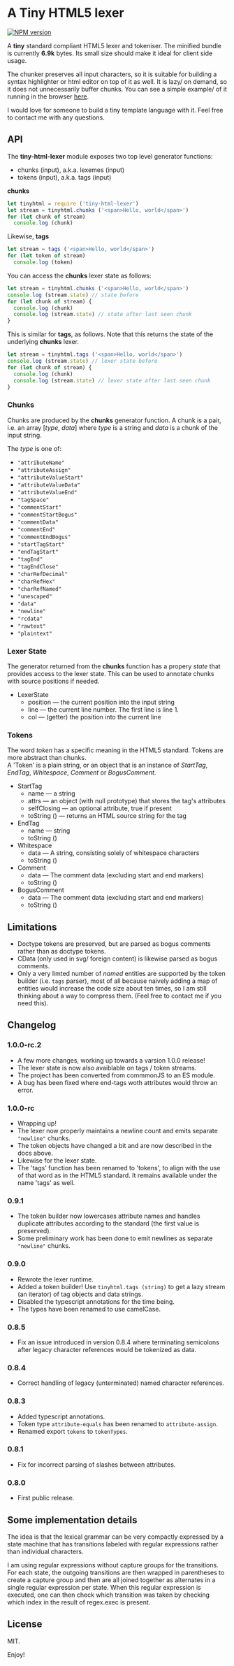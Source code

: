 A Tiny HTML5 lexer 
==================

[![NPM version][npm-image]][npm-url]

A **tiny** standard compliant HTML5 lexer and tokeniser. 
The minified bundle is currently **6.9k** bytes. 
Its small size should make it ideal for client side usage. 

The chunker preserves all input characters, so it is suitable for building a syntax highlighter or html editor on top of it as well. It is lazy/ on demand, so it does not unnecessarily buffer chunks. 
You can see a simple example/ of it running in the browser [here][1]. 

I would love for someone to build a tiny template language with it. 
Feel free to contact me with any questions. 

[1]: http://alwinb.github.io/tiny-html-lexer/example.html
[npm-image]: https://img.shields.io/npm/v/tiny-html-lexer.svg
[npm-url]: https://npmjs.org/package/tiny-html-lexer


API
---

The **tiny-html-lexer** module exposes two top level generator functions:

- chunks (input), a.k.a. lexemes (input)
- tokens (input), a.k.a. tags (input)

**chunks**

```javascript
let tinyhtml = require ('tiny-html-lexer')
let stream = tinyhtml.chunks ('<span>Hello, world</span>')
for (let chunk of stream)
  console.log (chunk)
```

Likewise, **tags**

```javascript
let stream = tags ('<span>Hello, world</span>')
for (let token of stream)
  console.log (token)
```

You can access the **chunks** lexer state as follows:

```javascript
let stream = tinyhtml.chunks ('<span>Hello, world</span>')
console.log (stream.state) // state before
for (let chunk of stream) {
  console.log (chunk)
  console.log (stream.state) // state after last seen chunk 
}
```

This is similar for **tags**, as follows. Note that this returns the state of the underlying **chunks** lexer.

```javascript
let stream = tinyhtml.tags ('<span>Hello, world</span>')
console.log (stream.state) // lexer state before
for (let chunk of stream) {
  console.log (chunk)
  console.log (stream.state) // lexer state after last seen chunk 
}
```


### Chunks

Chunks are produced by the **chunks** generator function. 
A chunk is a pair, i.e. an array [_type_, _data_] where _type_ is a string 
and _data_ is a chunk of the input string. 

The _type_ is one of:

- `"attributeName"`
- `"attributeAssign"`
- `"attributeValueStart"`
- `"attributeValueData"`
- `"attributeValueEnd"`
- `"tagSpace"`
- `"commentStart"`
- `"commentStartBogus"`
- `"commentData"`
- `"commentEnd"`
- `"commentEndBogus"`
- `"startTagStart"`
- `"endTagStart"`
- `"tagEnd"`
- `"tagEndClose"`
- `"charRefDecimal"`
- `"charRefHex"`
- `"charRefNamed"`
- `"unescaped"`
- `"data"`
- `"newline"`
- `"rcdata"`
- `"rawtext"`
- `"plaintext"`


### Lexer State

The generator returned from the **chunks** function has a propery _state_ that provides access to the lexer state. This can be used to annotate chunks with source positions if needed. 

* LexerState
  - position — the current position into the input string
  - line — the current line number. The first line is line 1.
  - col — (getter) the position into the current line


### Tokens

The word _token_ has a specific meaning in the HTML5 standard. 
Tokens are more abstract than chunks.  
A 'Token' is a plain string, or an object that is an instance of 
*StartTag*, *EndTag*, *Whitespace*, *Comment* or *BogusComment*.

* StartTag
  - name — a string
  - attrs — an object (with null prototype) that stores the tag's attributes
  - selfClosing — an optional attribute, true if present
  - toString () — returns an HTML source string for the tag
* EndTag
  - name — string
  - toString ()
* Whitespace
  - data — A string, consisting solely of whitespace characters
  - toString ()
* Comment
  - data — The comment data (excluding start and end markers)
  - toString ()
* BogusComment
  - data — The comment data (excluding start and end markers)
  - toString ()


Limitations
-----------

- Doctype tokens are preserved, but are parsed as bogus comments rather than as doctype tokens. 
- CData (only used in svg/ foreign content) is likewise parsed as bogus comments. 
- Only a very limted number of _named_ entities are supported by the token builder (i.e. `tags` parser), most of all because naively adding a map of entities would increase the code size about ten times, so I am still thinking about a way to compress them. (Feel free to contact me if you need this). 

Changelog
------------

### 1.0.0-rc.2

- A few more changes, working up towards a varsion 1.0.0 release!
- The lexer state is now also avaiblable on tags / token streams. 
- The project has been converted from commmonJS to an ES module.
- A bug has been fixed where end-tags woth attributes would throw an error. 

### 1.0.0-rc
- Wrapping up!
- The lexer now properly maintains a newline count and emits separate `"newline"` chunks.
- The token objects have changed a bit and are now described in the docs above. 
- Likewise for the lexer state. 
- The 'tags' function has been renamed to 'tokens', to align with the use of that word as in the HTML5 standard. It remains available under the name 'tags' as well. 

### 0.9.1
- The token builder now lowercases attribute names and handles duplicate attributes according to the standard (the first value is preserved).
- Some preliminary work has been done to emit newlines as separate `"newline"` chunks. 

### 0.9.0
- Rewrote the lexer runtime. 
- Added a token builder! Use `tinyhtml.tags (string)` to get a lazy stream (an iterator) of tag objects and data strings. 
- Disabled the typescript annotations for the time being. 
- The types have been renamed to use camelCase. 

### 0.8.5
- Fix an issue introduced in version 0.8.4 where terminating semicolons after legacy character references would be tokenized as data. 

### 0.8.4
- Correct handling of legacy (unterminated) named character references. 

### 0.8.3
- Added typescript annotations. 
- Token type `attribute-equals` has been renamed to `attribute-assign`. 
- Renamed export `tokens` to `tokenTypes`. 

### 0.8.1
- Fix for incorrect parsing of slashes between attributes. 

### 0.8.0
- First public release. 


Some implementation details
---------------------------

The idea is that the lexical grammar can be very compactly expressed by
a state machine that has transitions labeled with regular expressions
rather than individual characters. 

I am using regular expressions without capture groups for the transitions. 
For each state, the outgoing transitions are then wrapped in parentheses to 
create a capture group and then are all joined together as alternates in
a single regular expression per state. When this regular expression is 
executed, one can then check which transition was taken by checking which
index in the result of regex.exec is present. 


License
-----------

MIT. 

Enjoy!
